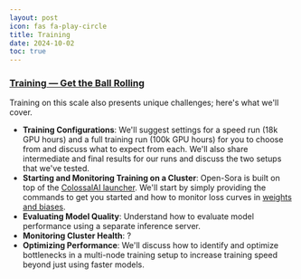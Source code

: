 ```yaml
---
layout: post
icon: fas fa-play-circle
title: Training
date: 2024-10-02
toc: true
---
```



### [**Training** — Get the Ball Rolling](../04-training)
Training on this scale also presents unique challenges; here's what we'll cover.
- **Training Configurations**: We'll suggest settings for a speed run (18k GPU hours) and a full training run (100k GPU hours) for you to choose from and discuss what to expect from each. We'll also share intermediate and final results for our runs and discuss the two setups that we've tested.
- **Starting and Monitoring Training on a Cluster**: Open-Sora is built on top of the [ColossalAI launcher](https://colossalai.org/). We'll start by simply providing the commands to get you started and how to monitor loss curves in [weights and biases](https://wandb.com).
- **Evaluating Model Quality**: Understand how to evaluate model performance using a separate inference server.
- **Monitoring Cluster Health**: ?
- **Optimizing Performance**: We'll discuss how to identify and optimize bottlenecks in a multi-node training setup to increase training speed beyond just using faster models.

